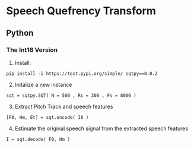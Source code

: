 # Speech Quefrency Transform

## Python

### The Int16 Version

1. Install:
```
pip install -i https://test.pypi.org/simple/ sqtpy==0.0.2
```

2. Initalize a new instance
```
sqt = sqtpy.SQT( N = 500 , Rs = 300 , Fs = 8000 )
```

3. Extract Pitch Track and speech features
```
[F0, Hm, Et] = sqt.encode( I0 )
```

4. Estimate the original speech signal from the extracted speech features
```
I = sqt.decode( F0, Hm )
```
